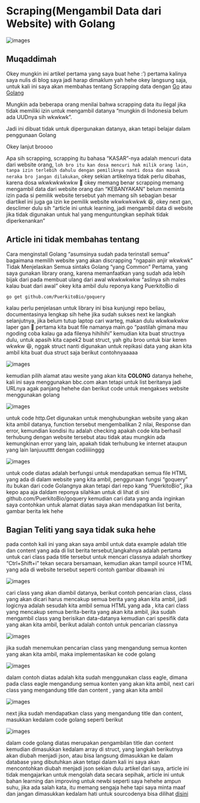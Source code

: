 # Scraping(Mengambil Data dari Website) with Golang

![images](https://www.octoparse.com/media/6720/001-efficient-web-scraping.png)

## Muqaddimah

Okey mungkin ini artikel pertama yang saya buat hehe :’) pertama kalinya saya nulis di blog saya jadi harap dimaklum yah hehe okey langsung saja,
untuk kali ini saya akan membahas tentang Scrapping data dengan [Go](http://www.golang.org) atau [Golang](http://www.golang.org)

Mungkin ada beberapa orang menilai bahwa scrapping data itu ilegal jika tidak memiliki izin untuk mengambil datanya “mungkin di Indonesia belum ada UUDnya sih wkwkwk”. 

Jadi ini dibuat tidak untuk dipergunakan datanya, akan tetapi belajar dalam penggunaan Golang

Okey lanjut broooo

Apa sih scrapping, scrapping itu bahasa “KASAR”-nya adalah mencuri data dari website orang, `loh bro itu kan dosa mencuri hak milik orang lain, tanpa izin terlebih dahulu dengan pemiliknya nanti dosa dan masuk neraka bro jangan dilakukan`, okey sekian artikelnya tidak perlu dibahas, karena dosa wkwkwkwkwkw 🎵 okey memang benar scrapping memang mengambil data dari website orang dan “KEBANYAKAN” belum meminta izin pada si pemilik website tersebut yah memang sih sebagian besar diartikel ini juga ga izin ke pemilik website wkwkwkwkwk 😆, okey next gan, desclimer dulu sih “article ini untuk learning, jadi mengambil data di website jika tidak digunakan untuk hal yang menguntungkan sepihak tidak diperkenankan”

## Article ini tidak membahas tentang

Cara menginstall Golang “asumsinya sudah pada terinstall semua”
bagaimana memilih website yang akan discrapping “ngapain anjir wkwkwk”
Tidak Menjelaskan Semua sintaks Golang “yang Common”
Pertama, yang saya gunakan library orang, karena memanfaatkan yang sudah ada lebih bijak dari pada membuat ulang dari awal wkwkwkwkw “aslinya sih males kalau buat dari awal” okey kita ambil dulu reponya kang PuerkitoBio di

`go get github.com/PuerkitoBio/goquery`

kalau perlu penjelasan untuk library ini bisa kunjungi repo beliau, documentasinya lengkap sih hehe
jika sudah sukses next ke langkah selanjutnya, jika belum tutup laptop cari warteg, makan dulu wkwkwkwkw laper gan 💪
pertama kita buat file namanya main.go “pastilah gimana mau ngoding coba kalau ga ada filenya hihihihi”
kemudian kita buat structnya dulu, untuk apasih kita capek2 buat struct, yah gitu broo untuk biar keren wkwkw 😆, nggak struct nanti digunakan untuk repikasi data yang akan kita ambil kita buat dua struct saja berikut contohnyaaaaa

![images](https://i.imgur.com/Qdag4Cz.png)

kemudian pilih alamat atau wesite yang akan kita **COLONG** datanya hehehe, kali ini saya menggunakan bbc.com akan tetapi untuk list beritanya jadi URLnya agak panjang hehehe dan berikut code untuk mengakses website menggunakan golang

![images](https://i.imgur.com/spbpA1g.png)

untuk code http.Get digunakan untuk menghubungkan website yang akan kita ambil datanya, function tersebut mengembalikan 2 nilai, Response dan error, kemundian kondisi itu adalah checking apakah code kita berhasil terhubung dengan website tersebut atau tidak atau mungkin ada kemungkinan error yang lain, apakah tidak terhubung ke internet ataupun yang lain
lanjuuutttt dengan codiiiiinggg

![images](https://i.imgur.com/fHwodXD.png)

untuk code diatas adalah berfungsi untuk mendapatkan semua file HTML yang ada di dalam website yang kita ambil, penggunaan fungsi “goquery” itu bukan dari code Golangnya akan tetapi dari repo kang “PuerkitoBio”, jika kepo apa aja daldam reponya silahkan
untuk di lihat di sini github.com/PuerkitoBio/goquery
kemudian cari data yang anda inginkan saya contohkan untuk alamat diatas saya akan mendapatkan list berita, gambar berita lek hehe

## Bagian Teliti yang saya tidak suka hehe

pada contoh kali ini yang akan saya ambil untuk data example adalah title dan content yang ada di list berita tersebut,langkahnya adalah pertama untuk cari class pada title tersebut untuk mencari classnya adalah shortkey “Ctrl+Shift+i” tekan secara bersamaan, kemudian akan tampil source HTML yang ada di website tersebut seperti contoh gambar dibawah ini

![images](https://miro.medium.com/max/3840/1*LBJFWRKhrQ2ERslKj-xyJQ.png)

cari class yang akan diambil datanya, berikut contoh pencarian class, class yang akan dicari harus mencakup semua berita yang akan kita ambil, jadi logicnya adalah sesudah kita ambil semua HTML yang ada , kita cari class yang mencakup semua berita-berita yang akan kita ambil, jika sudah mengambil class yang berisikan data-datanya kemudian cari spesifik data yang akan kita ambil, berikut adalah contoh untuk pencarian classnya

![images](https://miro.medium.com/max/3830/1*Yqt0xMkhc4OvoLOjwOpT3A.png)

jika sudah menemukan pencarian class yang mengandung semua konten yang akan kita ambil, maka implementasikan ke code golang

![images](https://i.imgur.com/DfQxthL.png)

dalam contoh diatas adalah kita sudah menggunakan class eagle, dimana pada class eagle mengandung semua konten yang akan kita ambil, next cari class yang mengandung title dan content , yang akan kita ambil

![images](https://miro.medium.com/max/2976/1*XGR8aipWjHwEMSHB_X5l5g.png)

next jika sudah mendapatkan class yang mengandung title dan content, masukkan kedalam code golang seperti berikut

![images](https://i.imgur.com/1U3EKnn.png)

dalam code golang diatas merupakan pengambilan title dan content kemudian dimasukkan kedalam array di struct, yang langkah berikutnya akan diubah menjadi json, atau bisa langsung dimasukkan ke dalam database yang dibutuhkan akan tetapi dalam kali ini saya akan mencontohkan diubah menjadi json
sekian dulu artikel dari saya, article ini tidak mengajarkan untuk mengolah data secara sepihak, article ini untuk bahan learning dan improving untuk newbi seperti saya hehehe ampun suhu, jika ada salah kata, itu memang sengaja hehe tapi saya minta maaf dan jangan dimasukkan kedalam hati
untuk sourcodenya bisa dilihat [disini](https://github.com/cakazies/go-scraping)

